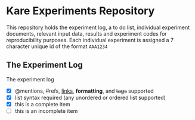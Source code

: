 # Kare Experiments Repository
This repository holds the experiment log, a to do list, individual experiment documents, relevant input data, results and experiment codes for reproducibility purposes.
Each individual experiment is assigned a 7 character unique id of the format `AAA1234`

## The Experiment Log
The experiment log 
- [x] @mentions, #refs, [links](), **formatting**, and <del>tags</del> supported
- [x] list syntax required (any unordered or ordered list supported)
- [x] this is a complete item
- [ ] this is an incomplete item
